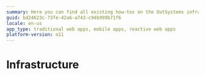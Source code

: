```yaml
---
summary: Here you can find all existing how-tos on the OutSystems infrastructure.
guid: bd24623c-73fe-42a6-a743-c94b999b71f6
locale: en-us
app_type: traditional web apps, mobile apps, reactive web apps
platform-version: o11
---
```


# Infrastructure
